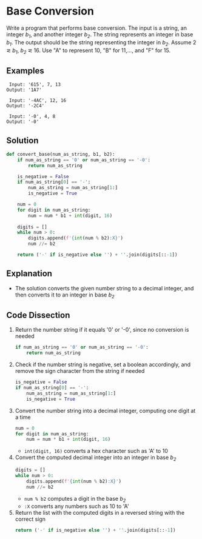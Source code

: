 # Base Conversion
Write a program that performs base conversion. The input is a string, an integer _b<sub>1</sub>_, and another integer _b<sub>2</sub>_. The string represents an integer in base _b<sub>1</sub>_. The output should be the string representing the integer in _b<sub>2</sub>_. Assume 2 &#8924; _b<sub>1</sub>_, _b<sub>2</sub>_ &#8924; 16. Use "A" to represent 10, "B" for 11,..., and "F" for 15.  
  
## Examples
```
 Input: '615', 7, 13
Output: '1A7'

 Input: '-4AC', 12, 16
Output: '-2C4'

 Input: '-0', 4, 8
Output: '-0'
```
  
## Solution
```python
def convert_base(num_as_string, b1, b2):
    if num_as_string == '0' or num_as_string == '-0':
        return num_as_string

    is_negative = False
    if num_as_string[0] == '-':
        num_as_string = num_as_string[1:]
        is_negative = True

    num = 0
    for digit in num_as_string:
        num = num * b1 + int(digit, 16)
    
    digits = []
    while num > 0:
        digits.append(f'{int(num % b2):X}')
        num //= b2

    return ('-' if is_negative else '') + ''.join(digits[::-1])
```
  
## Explanation
* The solution converts the given number string to a decimal integer, and then converts it to an integer in base _b<sub>2</sub>_
  
## Code Dissection
1. Return the number string if it equals '0' or '-0', since no conversion is needed
    ```python
    if num_as_string == '0' or num_as_string == '-0':
        return num_as_string
    ```
2. Check if the number string is negative, set a boolean accordingly, and remove the sign character from the string if needed
    ```python
    is_negative = False
    if num_as_string[0] == '-':
        num_as_string = num_as_string[1:]
        is_negative = True
    ```
3. Convert the number string into a decimal integer, computing one digit at a time
    ```python
    num = 0
    for digit in num_as_string:
        num = num * b1 + int(digit, 16)
    ```
    * ```int(digit, 16)``` converts a hex character such as 'A' to 10
4. Convert the computed decimal integer into an integer in base _b<sub>2</sub>_
    ```python
    digits = []
    while num > 0:
        digits.append(f'{int(num % b2):X}')
        num //= b2
    ```
    * ```num % b2``` computes a digit in the base _b<sub>2</sub>_
    * ```:X``` converts any numbers such as 10 to 'A'
5. Return the list with the computed digits in a reversed string with the correct sign
    ```python
    return ('-' if is_negative else '') + ''.join(digits[::-1])
    ```